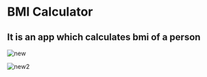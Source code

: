 # BMI Calculator

## It is an app which calculates bmi of a person
![new](https://user-images.githubusercontent.com/114687562/196048723-dcbdeaf6-ff09-43f4-8641-fe767a512a3a.jpg)

![new2](https://user-images.githubusercontent.com/114687562/196048762-93a67aaf-327c-4351-9d8c-3d18c9aa660e.jpg)




